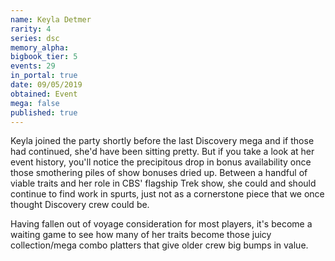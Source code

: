 ```yaml
---
name: Keyla Detmer
rarity: 4
series: dsc
memory_alpha:
bigbook_tier: 5
events: 29
in_portal: true
date: 09/05/2019
obtained: Event
mega: false
published: true
---
```


Keyla joined the party shortly before the last Discovery mega and if those had continued, she'd have been sitting pretty. But if you take a look at her event history, you'll notice the precipitous drop in bonus availability once those smothering piles of show bonuses dried up. Between a handful of viable traits and her role in CBS' flagship Trek show, she could and should continue to find work in spurts, just not as a cornerstone piece that we once thought Discovery crew could be.

Having fallen out of voyage consideration for most players, it's become a waiting game to see how many of her traits become those juicy collection/mega combo platters that give older crew big bumps in value.
